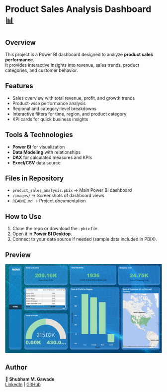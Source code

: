 # Product Sales Analysis Dashboard 📊

## Overview
This project is a Power BI dashboard designed to analyze **product sales performance**.  
It provides interactive insights into revenue, sales trends, product categories, and customer behavior.

## Features
- Sales overview with total revenue, profit, and growth trends
- Product-wise performance analysis
- Regional and category-level breakdowns
- Interactive filters for time, region, and product category
- KPI cards for quick business insights

## Tools & Technologies
- **Power BI** for visualization
- **Data Modeling** with relationships
- **DAX** for calculated measures and KPIs
- **Excel/CSV** data source

## Files in Repository
- `product_sales_analysis.pbix` → Main Power BI dashboard
- `/images/` → Screenshots of dashboard views
- `README.md` → Project documentation

## How to Use
1. Clone the repo or download the `.pbix` file.
2. Open it in **Power BI Desktop**.
3. Connect to your data source if needed (sample data included in PBIX).

## Preview
![Dashboard Overview](dashboard_overview.png)

## Author
👤 **Shubham M. Gawade**  
[LinkedIn](https://www.linkedin.com/in/shubham-gawadedev/) | [GitHub](https://github.com/shubhamgawade944)
